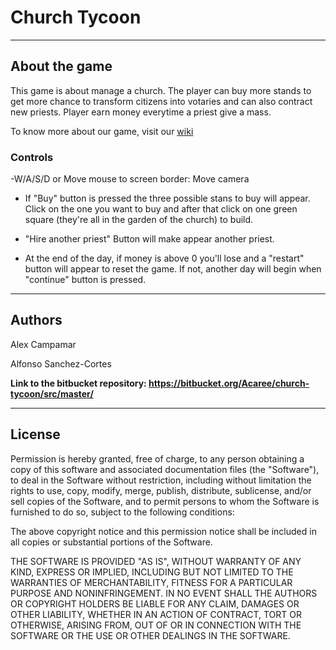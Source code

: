 # Church Tycoon

---

## About the game

This game is about manage a church. The player can buy more stands to get more chance to transform citizens into votaries and can also contract
new priests. Player earn money everytime a priest give a mass.

To know more about our game, visit our [wiki](https://bitbucket.org/Acaree/church-tycoon/wiki/Home)

### Controls

-W/A/S/D or Move mouse to screen border: Move camera

- If "Buy" button is pressed the three possible stans to buy will appear. Click on the one you want to buy and after that click on one green square (they're
all in the garden of the church) to build.

- "Hire another priest" Button will make appear another priest.

- At the end of the day, if money is above 0 you'll lose and a "restart" button will appear to reset the game. If not, another day will begin when "continue" button is pressed.

---

## Authors

Alex Campamar

Alfonso Sanchez-Cortes

**Link to the bitbucket repository: https://bitbucket.org/Acaree/church-tycoon/src/master/** 

---

## License

Permission is hereby granted, free of charge, to any person obtaining a copy of this software and associated documentation files (the "Software"), to deal 
in the Software without restriction, including without limitation the rights to use, copy, modify, merge, publish, distribute, sublicense, and/or sell copies 
of the Software, and to permit persons to whom the Software is furnished to do so, subject to the following conditions:

The above copyright notice and this permission notice shall be included in all copies or substantial portions of the Software.

THE SOFTWARE IS PROVIDED "AS IS", WITHOUT WARRANTY OF ANY KIND, EXPRESS OR IMPLIED, INCLUDING BUT NOT LIMITED TO THE WARRANTIES OF MERCHANTABILITY, FITNESS 
FOR A PARTICULAR PURPOSE AND NONINFRINGEMENT. IN NO EVENT SHALL THE AUTHORS OR COPYRIGHT HOLDERS BE LIABLE FOR ANY CLAIM, DAMAGES OR OTHER LIABILITY, WHETHER IN
 AN ACTION OF CONTRACT, TORT OR OTHERWISE, ARISING FROM, OUT OF OR IN CONNECTION WITH THE SOFTWARE OR THE USE OR OTHER DEALINGS IN THE SOFTWARE.

